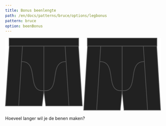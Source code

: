 ```yaml
---
title: Bonus beenlengte
path: /en/docs/patterns/bruce/options/legbonus
pattern: bruce
option: beenBonus
---
```


![De optie voor bonus beenlengte bij Bruce](./legbonus.svg)

Hoeveel langer wil je de benen maken?